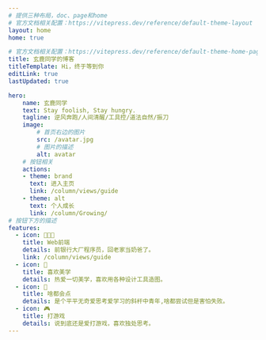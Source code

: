 ```yaml
---
# 提供三种布局，doc、page和home
# 官方文档相关配置：https://vitepress.dev/reference/default-theme-layout
layout: home
home: true

# 官方文档相关配置：https://vitepress.dev/reference/default-theme-home-page
title: 玄鹿同学的博客
titleTemplate: Hi，终于等到你
editLink: true
lastUpdated: true

hero:
    name: 玄鹿同学
    text: Stay foolish, Stay hungry.
    tagline: 逆风奔跑/人间清醒/工具控/道法自然/振刀
    image:
        # 首页右边的图片
        src: /avatar.jpg
        # 图片的描述
        alt: avatar
    # 按钮相关
    actions:
    - theme: brand
      text: 进入主页
      link: /column/views/guide
    - theme: alt
      text: 个人成长
      link: /column/Growing/
# 按钮下方的描述
features:
  - icon: 🍼👶🏻
    title: Web前端
    details: 前银行大厂程序员，回老家当奶爸了。
    link: /column/views/guide
  - icon: 🎨
    title: 喜欢美学
    details: 热爱一切美学，喜欢用各种设计工具造图。
  - icon: 🧩
    title: 啥都会点
    details: 是个平平无奇爱思考爱学习的斜杆中青年,啥都尝试但是害怕失败。
  - icon: 🎮
    title: 打游戏
    details: 说到底还是爱打游戏，喜欢独处思考。
---
```

